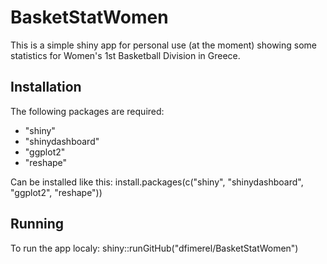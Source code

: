 # BasketStatWomen

This is a simple shiny app for personal use (at the moment) showing some statistics for Women's 1st Basketball Division in Greece.

## Installation

The following packages are required:
* "shiny"
* "shinydashboard"
* "ggplot2"
* "reshape"

Can be installed like this: install.packages(c("shiny", "shinydashboard", "ggplot2", "reshape"))


## Running
To run the app localy: shiny::runGitHub("dfimerel/BasketStatWomen")
